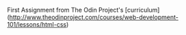 First Assignment from The Odin Project's [curriculum]
(http://www.theodinproject.com/courses/web-development-101/lessons/html-css)
